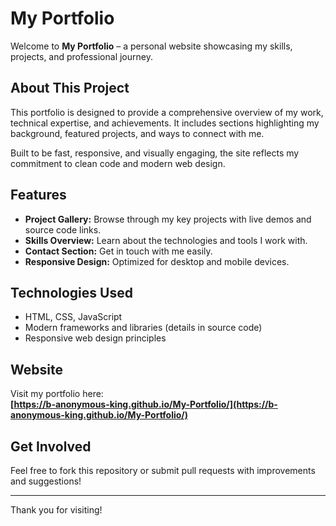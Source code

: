 # My Portfolio

Welcome to **My Portfolio** – a personal website showcasing my skills, projects, and professional journey.

## About This Project

This portfolio is designed to provide a comprehensive overview of my work, technical expertise, and achievements. It includes sections highlighting my background, featured projects, and ways to connect with me.

Built to be fast, responsive, and visually engaging, the site reflects my commitment to clean code and modern web design.

## Features

- **Project Gallery:** Browse through my key projects with live demos and source code links.
- **Skills Overview:** Learn about the technologies and tools I work with.
- **Contact Section:** Get in touch with me easily.
- **Responsive Design:** Optimized for desktop and mobile devices.

## Technologies Used

- HTML, CSS, JavaScript
- Modern frameworks and libraries (details in source code)
- Responsive web design principles

## Website

Visit my portfolio here:  
**[https://b-anonymous-king.github.io/My-Portfolio/](https://b-anonymous-king.github.io/My-Portfolio/)**

## Get Involved

Feel free to fork this repository or submit pull requests with improvements and suggestions!

---

Thank you for visiting!
````
